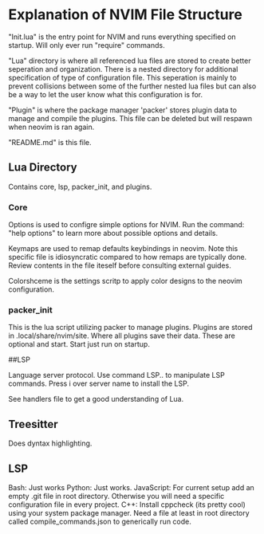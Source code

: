 # Explanation of NVIM File Structure

"Init.lua" is the entry point for NVIM and runs everything specified on startup. Will only ever run "require" commands.

"Lua" directory is where all referenced lua files are stored to create better seperation and organization. There is a nested directory for additional specification 
of type of configuration file. This seperation is mainly to prevent collisions between some of the further nested lua files but can also be a way to let the user 
know what this configuration is for.

"Plugin" is where the package manager 'packer' stores plugin data to manage and compile the plugins. This file can be deleted but will respawn when neovim is ran again.

"README.md" is this file.

## Lua Directory

Contains core, lsp, packer_init, and plugins.

### Core

Options is used to configre simple options for NVIM. Run the command: "help options" to learn more about possible options and details.

Keymaps are used to remap defaults keybindings in neovim. Note this specific file is idiosyncratic compared to how remaps are typically done. 
Review contents in the file iteself before consulting external guides.

Colorshceme is the settings scritp to apply color designs to the neovim configuration.

### packer_init

This is the lua script utilizing packer to manage plugins. Plugins are stored in .local/share/nvim/site. Where all plugins save their data. These are optional and start. Start just run on startup. 

##LSP 

Language server protocol. Use command LSP.. to manipulate LSP commands. Press i over server name to install the LSP.

See handlers file to get a good understanding of Lua.

## Treesitter

Does dyntax highlighting.

## LSP 

Bash: Just works
Python: Just works. 
JavaScript: For current setup add an empty .git file in root directory. Otherwise you will need a specific configuration file in every project. 
C++: Install cppcheck (its pretty cool) using your system package manager. Need a file at least in root directory called compile_commands.json to generically run code.
